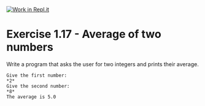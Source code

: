 [![Work in Repl.it](https://classroom.github.com/assets/work-in-replit-14baed9a392b3a25080506f3b7b6d57f295ec2978f6f33ec97e36a161684cbe9.svg)](https://classroom.github.com/online_ide?assignment_repo_id=3706060&assignment_repo_type=AssignmentRepo)
# Exercise 1.17 - Average of two numbers

Write a program that asks the user for two integers and prints their average.

```plaintext
Give the first number:
*2*
Give the second number:
*8*
The average is 5.0
```
